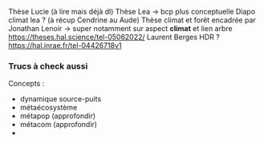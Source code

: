 Thèse Lucie (à lire mais déjà dl)
Thèse Lea → bcp plus conceptuelle
Diapo climat lea ? (à récup Cendrine au Aude)
Thèse climat et forêt encadrée par Jonathan Lenoir → super notamment sur aspect **climat** et lien arbre  https://theses.hal.science/tel-05062022/
Laurent Berges HDR ? https://hal.inrae.fr/tel-04426718v1



### Trucs à check aussi

Concepts :
- dynamique source-puits
- métaécosystème
- métapop (approfondir)
- métacom (approfondir)
- 
